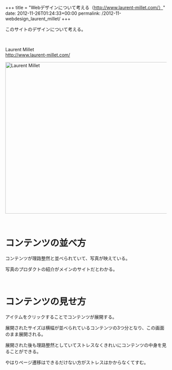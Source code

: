 +++
title = "Webデザインについて考える（http://www.laurent-millet.com/）"
date: 2012-11-26T01:24:33+00:00
permalink: /2012-11-webdesign_laurent_millet/
+++
&nbsp;

このサイトのデザインについて考える。

&nbsp;

Laurent Millet  
<http://www.laurent-millet.com/>

[<img style="background-image: none; border-bottom: 0px; border-left: 0px; padding-left: 0px; padding-right: 0px; display: block; float: none; margin-left: auto; border-top: 0px; margin-right: auto; border-right: 0px; padding-top: 0px" title="Laurent Millet" border="0" alt="Laurent Millet" src="http://5000164.jp/wp-content/uploads/2012/11/Laurent-Millet_thumb.png" width="640" height="473" />](http://5000164.jp/wp-content/uploads/2012/11/Laurent-Millet.png)

&nbsp;

# コンテンツの並べ方

コンテンツが理路整然と並べられていて、写真が映えている。

写真のプロダクトの紹介がメインのサイトだとわかる。

&nbsp;

# コンテンツの見せ方

アイテムをクリックすることでコンテンツが展開する。

展開されたサイズは横幅が並べられているコンテンツの3つ分となり、この画面のまま展開される。

展開された後も理路整然としていてストレスなくきれいにコンテンツの中身を見ることができる。

やはりページ遷移はできるだけない方がストレスはかからなくてすむ。